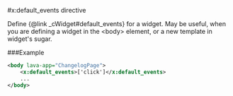 
#x:default_events directive

<script type="lavabuild/eval">result = global.LavaBuild.generateDirectiveInfoBox('default_events');</script>

Define {@link _cWidget#default_events} for a widget. May be useful, when you are defining a widget in the &lt;body&gt;
element, or a new template in widget's sugar.

###Example

```xml
<body lava-app="ChangelogPage">
	<x:default_events>['click']</x:default_events>
	...
</body>
```